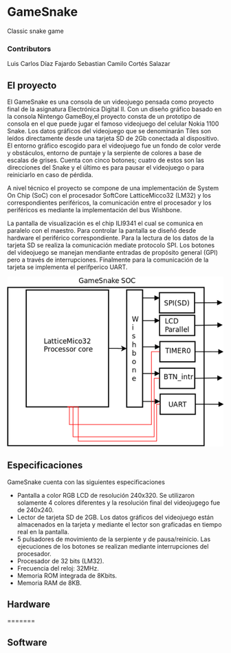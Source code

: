 # GameSnake
Classic snake game

### Contributors
Luis Carlos Díaz Fajardo
Sebastian Camilo Cortés Salazar

## El proyecto
El GameSnake es una consola de un videojuego pensada como proyecto final de la asignatura Electrónica Digital II. Con un diseño gráfico basado en la consola Nintengo GameBoy,el proyecto consta de un prototipo de consola en el que puede jugar el famoso videojuego del celular Nokia 1100 Snake. Los datos gráficos del videojuego que se denominarán Tiles son leídos directamente desde una tarjeta SD de 2Gb conectada al dispositivo. El entorno gráfico escogido para el videojuego fue un fondo de color verde y obstáculos, entorno de puntaje y la serpiente de colores a base de escalas de grises. Cuenta con cinco botones; cuatro de estos son las direcciones del Snake y el último es para pausar el videojuego o para reiniciarlo en caso de pérdida.

A nivel técnico el proyecto se compone de una implementación de System On Chip (SoC) con el procesador SoftCore LatticeMicco32 (LM32) y los correspondientes periféricos, la comunicación entre el procesador y los periféricos es mediante la implementación del bus Wishbone.

La pantalla de visualización es el chip ILI9341 el cual se comunica en paralelo con el maestro. Para controlar la pantalla se diseñó desde hardware el periférico correspondiente. Para la lectura de los datos de la tarjeta SD se realiza la comunicación mediate protocolo SPI. Los botones del videojuego se manejan mendiante entradas de propósito general (GPI) pero a través de interrupciones. Finalmente para la comunicación de la tarjeta se implementa el perifperico UART. 

![GameSnake SOC](docs/SOC.png)



## Especificaciones

GameSnake cuenta con las siguientes especificaciones 

* Pantalla a color RGB LCD de resolución 240x320. Se utilizaron solamente 4 colores diferentes y la resolución final del videojugego fue de 240x240.
* Lector de tarjeta SD de 2GB. Los datos gráficos del videojuego están almacenados en la tarjeta y mediante el lector son graficadas en tiempo real en la pantalla.
* 5 pulsadores de movimiento de la serpiente y de pausa/reinicio. Las ejecuciones de los botones se realizan mediante interrupciones del procesador.
* Procesador de 32 bits (LM32).
* Frecuencia del reloj: 32MHz.
* Memoria ROM integrada de 8Kbits.
* Memoria RAM de 8KB.

## Hardware
=======
## Software
>>>>>>
